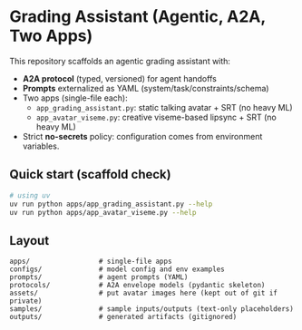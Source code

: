# Grading Assistant (Agentic, A2A, Two Apps)

This repository scaffolds an agentic grading assistant with:
- **A2A protocol** (typed, versioned) for agent handoffs
- **Prompts** externalized as YAML (system/task/constraints/schema)
- Two apps (single-file each):
  - `app_grading_assistant.py`: static talking avatar + SRT (no heavy ML)
  - `app_avatar_viseme.py`: creative viseme-based lipsync + SRT (no heavy ML)
- Strict **no-secrets** policy: configuration comes from environment variables.

## Quick start (scaffold check)
```bash
# using uv
uv run python apps/app_grading_assistant.py --help
uv run python apps/app_avatar_viseme.py --help
```

## Layout
```
apps/                 # single-file apps
configs/              # model config and env examples
prompts/              # agent prompts (YAML)
protocols/            # A2A envelope models (pydantic skeleton)
assets/               # put avatar images here (kept out of git if private)
samples/              # sample inputs/outputs (text-only placeholders)
outputs/              # generated artifacts (gitignored)
```
